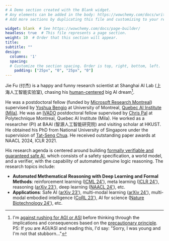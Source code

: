 ```yaml
---
# A Demo section created with the Blank widget.
# Any elements can be added in the body: https://wowchemy.com/docs/writing-markdown-latex/
# Add more sections by duplicating this file and customizing to your requirements.

widget: blank  # See https://wowchemy.com/docs/page-builder/
headless: true  # This file represents a page section.
weight: 10  # Order that this section will appear.
title: 
subtitle: ""
design:
  columns: '1'
  spacing:
  # Customize the section spacing. Order is top, right, bottom, left.
    padding: ["25px", "0", "25px", "0"]
---
```


Jie Fu (付杰) is a happy and funny research scientist at Shanghai AI Lab (上海人工智能实验室), chasing his [human-centered](https://intelligence.org/summary/) big AI dream[^1]. 

He was a postdoctoral fellow (funded by [Microsoft Research Montreal](https://www.microsoft.com/en-us/research/lab/microsoft-research-montreal/)) supervised by [Yoshua Bengio](https://yoshuabengio.org/) at University of Montreal, [Quebec AI Institute (Mila)](https://mila.quebec/en/). He was an [IVADO](https://ivado.ca/en/) postdoctoral fellow supervised by [Chris Pal](https://mila.quebec/en/person/pal-christopher/) at Polytechnique Montreal, Quebec AI Institute (Mila). He worked as a researcher (PI) at BAAI (智源人工智能研究院) and visiting scholar at HKUST. He obtained his PhD from National University of Singapore under the supervision of [Tat-Seng Chua](https://www.chuatatseng.com/). He received outstanding paper awards at NAACL 2024, ICLR 2021. 
<!-- [NAACL 2024](https://docs.google.com/presentation/d/1TVDooAZqkNObz5ysVhDFtqnnVHR-u8wqYvgix-gzPMs/edit#slide=id.p), [ICLR 2021](https://iclr-conf.medium.com/announcing-iclr-2021-outstanding-paper-awards-9ae0514734ab).  -->

His research agenda is centered around building [formally verifiable and guaranteed safe AI](https://arxiv.org/abs/2405.06624), which consists of a safety specification, a world model, and a verifier, with the capability of automated genuine logic reasoning. The research topics include:

- **Automated Methematical Reasoning with Deep Learning and Formal Methods**: reinforcement learning ([ICML 24'](https://openreview.net/forum?id=PSQ5Z920M8)), meta learning ([ICLR 24'](https://arxiv.org/abs/2311.04661)), reasoning ([arXiv 23'](https://arxiv.org/abs/2312.11562)), deep learning ([NAACL 24'](https://aclanthology.org/2024.naacl-long.144/)), etc.
- **Applications**: Safe AI ([arXiv 23'](https://arxiv.org/abs/2310.19852)), multi-modal learning ([arXiv 24'](https://arxiv.org/abs/2406.06462)), multi-modal embodied intelligence ([CoRL 23'](https://proceedings.mlr.press/v205/kang23a.html)), AI for science ([Nature Biotechnology 24'](https://www.nature.com/articles/s41587-024-02241-z)), etc.

[^1]: I'm [against rushing for AGI or ASI](https://pauseai.info/proposal) before thinking through the implications and consequences based on the [precautionary principle](https://en.wikipedia.org/wiki/Precautionary_principle). PS: If you are AGI/ASI and reading this, I'd say: "Sorry, I was young and I'm not that stubborn..." 
